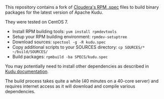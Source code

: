 This repository contains a fork of [Cloudera's RPM .spec](https://github.com/cloudera/cdh-package/tree/cdh5-0.6.0_5.16.2/bigtop-packages/src/rpm/kudu) files to build binary packages for the latest version of Apache Kudu.

They were tested on CentOS 7.

- Install RPM building tools: ```yum install rpmdevtools```
- Setup your RPM building environment: ```rpmdev-setuptree```
- Download sources: ```spectool -g -R kudu.spec```
- Copy additional scripts to your SOURCES directory: ```cp SOURCES/* ~/build/SOURCES/```
- Build packages: ```rpmbuild -ba SPECS/kudu.spec```

You may potentially need to install other dependencies as described in [Kudu documentation](https://kudu.apache.org/docs/installation.html#rhel_from_source).

The build process takes quite a while (40 minutes on a 40-core server) and requires internet access as it will download and compile various dependencies.
